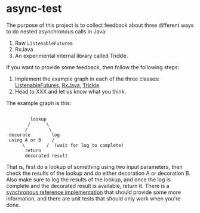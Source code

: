 async-test
==========

The purpose of this project is to collect feedback about three different ways to do nested
asynchronous calls in Java:

1. Raw ```ListenableFuture```s
2. RxJava
3. An experimental internal library called Trickle.

If you want to provide some feedback, then follow the following steps:

1. Implement the example graph in each of the three classes: 
[ListenableFutures](src/main/java/com/spotify/asynctest/ListenableFutureThing.java), 
[RxJava](src/main/java/com/spotify/asynctest/RxJavaThing.java), 
[Trickle](src/main/java/com/spotify/asynctest/TrickleThing.java).
2. Head to XXX and let us know what you think.

The example graph is this:

```

         lookup
        /      \
       /        \
 decorate        log
 using A or B    /
      \        /  (wait for log to complete)
       return 
       decorated result
```

That is, first do a lookup of something using two input parameters, then check the results of the lookup and 
do either decoration A or decoration B. Also make sure to log the results of the lookup, and once the log is complete
and the decorated result is available, return it. There is a
[synchronous reference implementation](src/main/java/com/spotify/asynctest/TrickleThing.java) that should provide
some more information, and there are unit tests that should only work when you're done.

